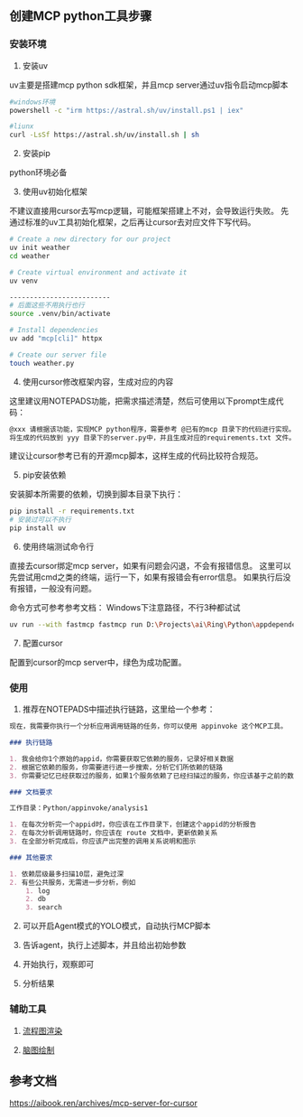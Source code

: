 ## 创建MCP python工具步骤

### 安装环境

1. 安装uv

uv主要是搭建mcp python sdk框架，并且mcp server通过uv指令启动mcp脚本

```bash
#windows环境
powershell -c "irm https://astral.sh/uv/install.ps1 | iex"

#liunx
curl -LsSf https://astral.sh/uv/install.sh | sh
```

2. 安装pip

python环境必备

3. 使用uv初始化框架

不建议直接用cursor去写mcp逻辑，可能框架搭建上不对，会导致运行失败。
先通过标准的uv工具初始化框架，之后再让cursor去对应文件下写代码。

```bash
# Create a new directory for our project
uv init weather
cd weather

# Create virtual environment and activate it
uv venv

-------------------------
# 后面这些不用执行也行
source .venv/bin/activate

# Install dependencies
uv add "mcp[cli]" httpx

# Create our server file
touch weather.py
```

4. 使用cursor修改框架内容，生成对应的内容

这里建议用NOTEPADS功能，把需求描述清楚，然后可使用以下prompt生成代码：

```txt
@xxx 请根据该功能，实现MCP python程序，需要参考 @已有的mcp 目录下的代码进行实现。
将生成的代码放到 yyy 目录下的server.py中，并且生成对应的requirements.txt 文件。
```

建议让cursor参考已有的开源mcp脚本，这样生成的代码比较符合规范。

5. pip安装依赖

安装脚本所需要的依赖，切换到脚本目录下执行：

```bash
pip install -r requirements.txt
# 安装过可以不执行
pip install uv
```

6. 使用终端测试命令行

直接去cursor绑定mcp server，如果有问题会闪退，不会有报错信息。
这里可以先尝试用cmd之类的终端，运行一下，如果有报错会有error信息。
如果执行后没有报错，一般没有问题。

命令方式可参考参考文档：
Windows下注意路径，不行3种都试试

```bash
uv run --with fastmcp fastmcp run D:\Projects\ai\Ring\Python\appdependency\server.py
```

7. 配置cursor

配置到cursor的mcp server中，绿色为成功配置。

### 使用

1. 推荐在NOTEPADS中描述执行链路，这里给一个参考：

```markdown
现在，我需要你执行一个分析应用调用链路的任务，你可以使用 appinvoke 这个MCP工具。

### 执行链路

1. 我会给你1个原始的appid，你需要获取它依赖的服务，记录好相关数据
2. 根据它依赖的服务，你需要进行进一步搜索，分析它们所依赖的链路
3. 你需要记忆已经获取过的服务，如果1个服务依赖了已经扫描过的服务，你应该基于之前的数据，而不是重新获取它的数据，这可能会导致循环依赖

### 文档要求

工作目录：Python/appinvoke/analysis1 

1. 在每次分析完一个appid时，你应该在工作目录下，创建这个appid的分析报告
2. 在每次分析调用链路时，你应该在 route 文档中，更新依赖关系
3. 在全部分析完成后，你应该产出完整的调用关系说明和图示

### 其他要求

1. 依赖层级最多扫描10层，避免过深
2. 有些公共服务，无需进一步分析，例如
    1. log
    2. db
    3. search
```

2. 可以开启Agent模式的YOLO模式，自动执行MCP脚本

3. 告诉agent，执行上述脚本，并且给出初始参数

4. 开始执行，观察即可

5. 分析结果

### 辅助工具

1. [流程图渲染](https://mermaid-js.github.io/mermaid-live-editor)

2. [脑图绘制](https://app.napkin.ai)

## 参考文档

https://aibook.ren/archives/mcp-server-for-cursor